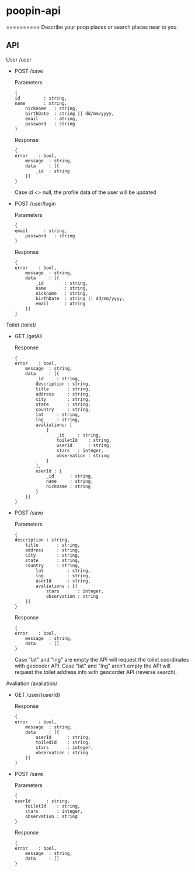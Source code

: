 # poopin-api
 ==========
 Describe your poop places or search places near to you.

API
---------------------------------------------
User /user
* POST /save

  	Parameters
  	```
   { 
   	id         : string,
   	name       : string,
		nickname   : string,
		birthDate  : string || dd/mm/yyyy,
		email      : atring,
		password   : string 
   }
  	``` 
  	Response
  	```
   { 
   	error    : bool,
		message  : string,
		data     : [{
			_id  : string
		}]
   }
  	``` 	
   Case id <> null, the profile data of the user will be updated
* POST /user/login

  	Parameters
  	```
   { 
   	email      : string,
		password   : string 
   }
  	``` 
  	Response
  	```
   { 
   	error    : bool,
		message  : string,
		data     : [{
			_id  	   : string,
			name       : string,
			nickname   : string,
			birthDate  : string || dd/mm/yyyy,
			email      : atring
		}]
   }
   	```
Toilet /toilet/
* GET /getAll

  	Response
  	```
   { 
   	error    : bool,
		message  : string,
		data     : [{
			_id	    : string,
			description : string,
			title       : string,
			address     : string,
			city	    : string,
			state	    : string,
			country	    : string,
			lat	    : string,
			lng	    : string,
			avaliations: [
				{
				    _id		: string,
				    toiletId	: string,
				    userId      : string,
				    stars	: integer,
				    observation : string
				}
			],
			userId : {
				_id      : string,
				name     : string,
				nickname : string
			}
		}]
   }
  	```   	 	
* POST /save

  	Parameters
  	```
   { 
   	description : string,
		title       : string,
		address     : string,
		city        : string,
		state       : string,
		country     : string,
	    	lat         : string,
	    	lng         : string,
	    	userId      : string,
	    	avaliations : [{
	    		stars       : integer,
            	observation : string
		}] 
   }
  	``` 
  	Response
  	```
   { 
   	error    : bool,
		message  : string,
		data     : []
   }
  	``` 	
   Case "lat" and "lng" are empty the API will request the toilet coordinates with geocoder API.
   Case "lat" and "lng" aren't empty the API will request the toilet address info with geocorder API (reverse search).
	
Avaliation /avaliation/
* GET /user/{userId}

  	Response
  	```
   { 
   	error    : bool,
		message  : string,
		data     : [{
			userId      : string,
			toiledId    : string,
			stars       : integer,
			observation : string
		}]
   }
  	``` 
	
* POST /save

	Parameters
  	```
   { 
   	userId      : string,
		toiletId    : string,
		stars       : integer,
		observation : string
   }
  	``` 
  	Response
  	```
   { 
   	error    : bool,
		message  : string,
		data     : []
   }
  	``` 	


